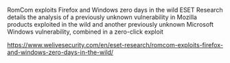 
RomCom exploits Firefox and Windows zero days in the wild
ESET Research details the analysis of a previously unknown vulnerability in Mozilla products exploited in the wild and another previously unknown Microsoft Windows vulnerability, combined in a zero-click exploit

https://www.welivesecurity.com/en/eset-research/romcom-exploits-firefox-and-windows-zero-days-in-the-wild/

